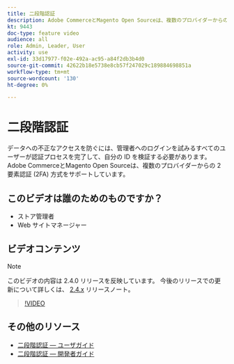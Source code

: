 ```yaml
---
title: 二段階認証
description: Adobe CommerceとMagento Open Sourceは、複数のプロバイダーからの 2 要素認証 (2FA) 方式をサポートしています。 2 要素認証機能がストアの管理者を保護する方法を説明します。
kt: 9443
doc-type: feature video
audience: all
role: Admin, Leader, User
activity: use
exl-id: 33d17977-f02e-492a-ac95-a84f2db3b4d0
source-git-commit: 42622b18e5738e8cb57f247029c189884698851a
workflow-type: tm+mt
source-wordcount: '130'
ht-degree: 0%

---
```


# 二段階認証

データへの不正なアクセスを防ぐには、管理者へのログインを試みるすべてのユーザーが認証プロセスを完了して、自分の ID を検証する必要があります。 Adobe CommerceとMagento Open Sourceは、複数のプロバイダーからの 2 要素認証 (2FA) 方式をサポートしています。

## このビデオは誰のためのものですか？

- ストア管理者
- Web サイトマネージャー

## ビデオコンテンツ

>[!NOTE]
>
>このビデオの内容は 2.4.0 リリースを反映しています。 今後のリリースでの更新について詳しくは、 [2.4.x](https://devdocs.magento.com/guides/v2.4/release-notes/bk-release-notes.html) リリースノート。

>[!VIDEO](https://video.tv.adobe.com/v/339104?quality=12&learn=on)

## その他のリソース

- [二段階認証 — ユーザガイド](https://docs.magento.com/user-guide/stores/security-two-factor-authentication.html)
- [二段階認証 — 開発者ガイド](https://devdocs.magento.com/guides/v2.4/security/two-factor-authentication.html)

